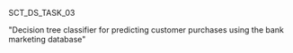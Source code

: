 SCT_DS_TASK_03

"Decision tree classifier for predicting customer purchases using the bank marketing database"
